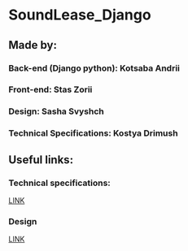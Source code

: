 # SoundLease_Django
## Made by:
### Back-end (Django python): Kotsaba Andrii
### Front-end: Stas Zorii
### Design: Sasha Svyshch
### Technical Specifications: Kostya Drimush

## Useful links:
### Technical specifications:
[LINK](https://docs.google.com/document/d/1TnPctIuzRHiXYcOrS5QLsmzbi2TMra1j/edit?usp=sharing&ouid=108018441576206007627&rtpof=true&sd=true)
### Design
[LINK](https://www.figma.com/design/5OgdqS40ZwVnHTliKHy3Hu/Untitled?node-id=0-1&t=0fNtUEQeOxwnXaMu-1)
